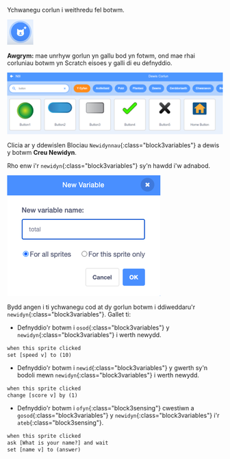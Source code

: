 Ychwanegu corlun i weithredu fel botwm.

![](images/add-sprite.png)

**Awgrym:** mae unrhyw gorlun yn gallu bod yn fotwm, ond mae rhai corluniau botwm yn Scratch eisoes y galli di eu defnyddio.

![](images/button-sprites.png)

Clicia ar y ddewislen Blociau `Newidynnau`{:class="block3variables"} a dewis y botwm **Creu Newidyn**.

Rho enw i'r `newidyn`{:class="block3variables"} sy'n hawdd i'w adnabod.

![](images/name-variable.png)

Bydd angen i ti ychwanegu cod at dy gorlun botwm i ddiweddaru'r `newidyn`{:class="block3variables"}. Gallet ti:

+ Defnyddio'r botwm i `osod`{:class="block3variables"} y `newidyn`{:class="block3variables"} i werth newydd.

```blocks3
when this sprite clicked
set [speed v] to (10)
```

+ Defnyddio'r botwm i `newid`{:class="block3variables"} y gwerth sy'n bodoli mewn `newidyn`{:class="block3variables"} i werth newydd.

```blocks3
when this sprite clicked
change [score v] by (1)
```

+ Defnyddio'r botwm i `ofyn`{:class="block3sensing"} cwestiwn a `gosod`{:class="block3variables"} y `newidyn`{:class="block3variables"} i'r `ateb`{:class="block3sensing"}.

```blocks3
when this sprite clicked
ask [What is your name?] and wait 
set [name v] to (answer)
```
